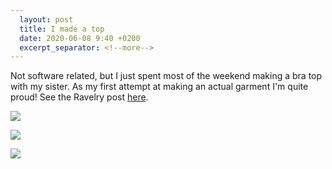 ```yaml
---
  layout: post
  title: I made a top
  date: 2020-06-08 9:40 +0200
  excerpt_separator: <!--more-->
---
```


Not software related, but I just spent most of the weekend making a bra top with my sister. As my first attempt at making an actual garment I'm quite proud! See the Ravelry post [here](https://www.ravelry.com/projects/nadiacw/get-it-girl-bra-top).

![](/softwear/assets/images/IMG-20200607-WA0013_2.jpg)
<!--more-->

![](/softwear/assets/images/IMG-20200607-WA0009_2.jpg)

![](/softwear/assets/images/IMG-20200607-WA0011.jpg)
